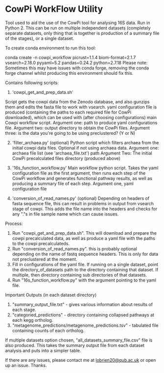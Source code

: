 # CowPi WorkFlow Utility


Tool used to aid the use of the CowPi tool for analysing 16S data. Run in Python 2.
This can be run on multiple independent datasets (completely separate datasets, only thing that is together is production of a summary file of the stages), or a single dataset.

To create conda environment to run this tool:

conda create -n cowpi_workflow picrust=1.1.4 biom-format=2.1.7 vsearch=2.18.0 pyyaml=5.2 pandas=0.24.2 python=2.7.18
Please note: Sometimes this may have issues with conda forge, removing the conda forge channel whilst producing this environment should fix this.

Contains following scripts:
1. 'cowpi_get_and_prep_data.sh'

Script gets the cowpi data from the Zenodo database, and also gunzips them and edits the fasta file to work with vsearch.
yaml configuration file is produced (containing the paths to each required file for CowPi downloaded), which can be used with (after choosing configurations) main Cowpi workflow script.
Argument one: path to produce yaml configurations file.
Argument two: output directory to obtain the CowPi files.
Argument three: is the data you're going to be using preclustered? (Y or N)

2. 'filter_archaea.py' (optional)
Python script which filters archaea from the initial cowpi data files. Optional if not using archaea data.
Argument one: archaea file list (see 'archaea_file.txt') path
Argument Two: The initial CowPi precalculated files directory (produced above)

3. '16s_function_workflow.py'
Main workflow python script. Takes the yaml configuration file as the first argument, then runs each step
of the CowPi workflow and generates functional pathway results, as well as producing a summary file of
each step. 
Argument one, yaml configuration file


4. 'conversion_of_read_names.py' (optional)
Depending on headers of fasta sequence file, this can result in problems in output from vsearch stage of cowpi. This adds the file name into the headers and checks for any "."s in file sample name which can cause issues.

Process:

1. Run "cowpi_get_and_prep_data.sh". This will download and prepare the cowpi precalculated data, as well as produce a yaml file with the paths to the cowpi precalculateds. 
2. Run "conversion_of_read_names.py". this is probably optional depending on the name of fastq sequence headers. This is only for data not preclustered at the moment.
3. Fill in configurations of the yaml file. If running on a single dataset, point the directory_of_datasets path to the directory containing that dataset. If multiple, then directory containing sub directories of that datasets.
4. Run "16s_function_workflow.py" with the argument pointing to the yaml file.

Important Outputs (in each dataset directory)
1. "summary_output_file.txt" - gives various information about results of each stage.
2. "categoried_predictions" - directory containing collapsed pathways at each kegg ortholog.
3. "metagenome_predictions/metagenome_predictions.tsv" - tabulated file containing counts of each ortholog.

If multiple datasets option chosen, "all_datasets_summary_file.csv" file is also produced. This takes the summary output file from each dataset analysis and puts into a simpler table.



If there are any issues, please contact me at lobrien20@qub.ac.uk or open up an issue. Thanks.
